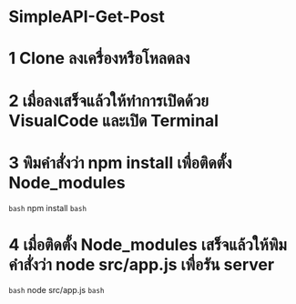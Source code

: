 # SimpleAPI-Get-Post

# 1 Clone ลงเครื่องหรือโหลดลง

# 2 เมื่อลงเสร็จแล้วให้ทำการเปิดด้วย VisualCode และเปิด Terminal

# 3 พิมคำสั่งว่า npm install เพื่อติดตั้ง Node_modules

``bash``
npm install
``bash``

# 4 เมื่อติดตั้ง Node_modules เสร็จแล้วให้พิมคำสั่งว่า  node src/app.js เพื่อรัน server
``bash``
node src/app.js
``bash``